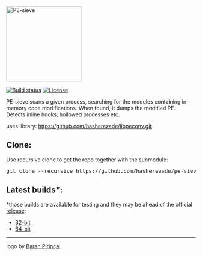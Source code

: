 <img src="./logo/PE-SIEVE.png" alt="PE-sieve" width=200 alt="PE-sieve">

[![Build status](https://ci.appveyor.com/api/projects/status/crlo8iyvi4bm80yp?svg=true)](https://ci.appveyor.com/project/hasherezade/pe-sieve)
[![License](https://img.shields.io/badge/License-BSD%202--Clause-blue.svg)](https://opensource.org/licenses/BSD-2-Clause)

PE-sieve scans a given process, searching for the modules containing in-memory code modifications. When found, it dumps the modified PE.<br/>
Detects inline hooks, hollowed processes etc.

uses library:
https://github.com/hasherezade/libpeconv.git

Clone:
-
Use recursive clone to get the repo together with the submodule:
<pre>
git clone --recursive https://github.com/hasherezade/pe-sieve.git
</pre>

Latest builds*:
-
*those builds are available for testing and they may be ahead of the official [release](https://github.com/hasherezade/pe-sieve/releases):
+ [32-bit](https://goo.gl/PnM3U2)
+ [64-bit](https://goo.gl/scP1Hi)
<hr/>

logo by [Baran Pirinçal](https://github.com/baranpirincal)
